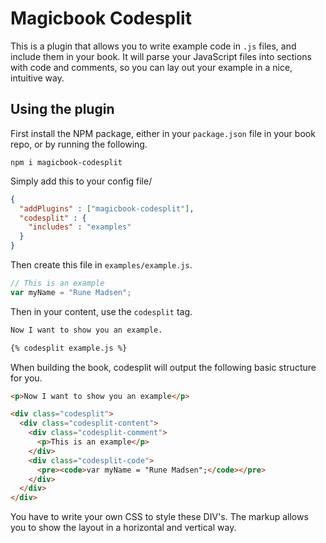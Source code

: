 # Magicbook Codesplit

This is a plugin that allows you to write example code in `.js` files, and include them in your book. It will parse your JavaScript files into sections with code and comments, so you can lay out your example in a nice, intuitive way.

## Using the plugin

First install the NPM package, either in your `package.json` file in your book repo, or by running the following.

```
npm i magicbook-codesplit
```

Simply add this to your config file/

```json
{
  "addPlugins" : ["magicbook-codesplit"],
  "codesplit" : {
    "includes" : "examples"
  }
}
```

Then create this file in `examples/example.js`.

```js
// This is an example
var myName = "Rune Madsen";
```

Then in your content, use the `codesplit` tag.

```md
Now I want to show you an example.

{% codesplit example.js %}
```

When building the book, codesplit will output the following basic structure for you.

```html
<p>Now I want to show you an example</p>

<div class="codesplit">
  <div class="codesplit-content">
    <div class="codesplit-comment">
      <p>This is an example</p>
    </div>
    <div class="codesplit-code">
      <pre><code>var myName = "Rune Madsen";</code></pre>
    </div>
  </div>
</div>
```

You have to write your own CSS to style these DIV's. The markup allows you to show the layout in a horizontal and vertical way.
